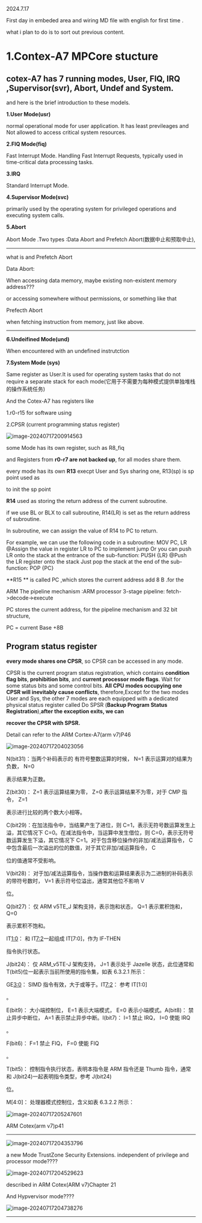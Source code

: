 2024.7.17

First day in embeded area and wiring MD file with english for first time .

what i plan to do is to sort out previous content.



# 1.Contex-A7 MPCore stucture

## cotex-A7 has 7 running modes, User, FIQ, IRQ ,Supervisor(svr), Abort, Undef and System.

and here is the brief introduction to these models.

**1.User Mode(usr)**

normal operational mode for user application. It has least previleages and Not allowed to access critical system resources.

**2.FIQ Mode(fiq)**

Fast Interrupt Mode. Handling Fast Interrupt Requests, typically used in time-critical data processing tasks.

**3.IRQ**

Standard Interrupt Mode.

**4.Supervisor Mode(svc)**

primarily used by the operating system for privileged operations and executing system calls.

**5.Abort** 

Abort Mode .Two types :Data Abort and Prefetch Abort(数据中止和预取中止),

---------------------------------------------------------------

what is  and Prefetch Abort

Data Abort:

When accessing data memory, maybe existing non-existent memory address???

or accessing somewhere without permissions, or something like that

Prefecth Abort

when fetching instruction from memory, just like above.

-----------

**6.Undeifined Mode(und)**

When encountered with an undefined instrutction 

**7.System Mode (sys)**

Same register as User.It is used for operating system tasks that do not require a separate stack for each mode(它用于不需要为每种模式提供单独堆栈的操作系统任务)



And the Cotex-A7 has registers like

1.r0-r15 for software using 

2.CPSR (current programming status register)



![image-20240717200914563](C:\Users\wang\AppData\Roaming\Typora\typora-user-images\image-20240717200914563.png)



some Mode has its own register, such as R8_fiq

and Registers from **r0-r7 are not backed up**, for all modes share them.

every mode has its own **R13** execpt User and Sys sharing one, R13(sp) is sp point used as 

to init the sp point

 **R14** used as storing the return address of the current subroutine.

if we use BL or BLX to call subroutine, R14(LR) is set as the return address of subroutine.

In subroutine, we can assign the value of R14 to PC to return.

For example, we can use the following code in a subroutine:
MOV PC, LR     @Assign the value in register LR to PC to implement jump
Or you can push LR onto the stack at the entrance of the sub-function:
PUSH {LR}  @Push the LR register onto the stack
 Just pop the stack at the end of the sub-function:
POP {PC}



**R15 ** is called PC ,which stores the current address add 8 B .for the 

ARM
The pipeline mechanism :ARM processor 3-stage pipeline: fetch->decode->execute

PC stores the current address, for the pipeline mechanism and 32 bit structure, 

PC = current Base +8B

## Program status register





**every mode shares one CPSR**, so CPSR can be accessed in any mode.

CPSR is the current program status registration, which contains **condition flag bits**, **prohibition bits**, and **current processor mode flags**.
Wait for some status bits and some control bits. **All CPU modes occupying one CPSR will inevitably cause conflicts**, therefore,Except for the two modes User and Sys, the other 7 modes are each equipped with a dedicated physical status register called
Do SPSR (**Backup Program Status Registration**),**after the exception exits, we can** 

**recover the CPSR with SPSR.**

Detail can refer to the ARM Cortex-A7(arm v7)P46

![image-20240717204023056](C:\Users\wang\AppData\Roaming\Typora\typora-user-images\image-20240717204023056.png)

N(bit31)：当两个补码表示的 有符号整数运算的时候， N=1 表示运算对的结果为负数， N=0

表示结果为正数。



Z(bit30)： Z=1 表示运算结果为零， Z=0 表示运算结果不为零，对于 CMP 指令， Z=1 

表示进行比较的两个数大小相等。



C(bit29)：在加法指令中，当结果产生了进位，则 C=1，表示无符号数运算发生上溢，其它情况下 C=0。在减法指令中，当运算中发生借位，则 C=0，表示无符号数运算发生下溢，其它情况下 C=1。对于包含移位操作的非加/减法运算指令， C 中包含最后一次溢出的位的数值，对于其它非加/减运算指令， C 

位的值通常不受影响。



V(bit28)： 对于加/减法运算指令，当操作数和运算结果表示为二进制的补码表示的带符号数时， V=1 表示符号位溢出，通常其他位不影响 V 

位。



Q(bit27)： 仅 ARM v5TE_J 架构支持，表示饱和状态， Q=1 表示累积饱和， Q=0 

表示累积不饱和。



IT[1:0](bit26:25)： 和 IT[7:2](bit15:bit10)一起组成 IT[7:0]，作为 IF-THEN 

指令执行状态。



J(bit24)： 仅 ARM_v5TE-J 架构支持， J=1 表示处于 Jazelle 状态，此位通常和 T(bit5)位一起表示当前所使用的指令集，如表 6.3.2.1 所示：

GE[3:0](bit19:16)： SIMD 指令有效，大于或等于。IT[7:2](bit15:10)： 参考 IT[1:0]

。



E(bit9)： 大小端控制位， E=1 表示大端模式， E=0 表示小端模式。A(bit8)： 禁止异步中断位， A=1 表示禁止异步中断。I(bit7)： I=1 禁止 IRQ， I=0 使能 IRQ

。



F(bit6)： F=1 禁止 FIQ， F=0 使能 FIQ

。



T(bit5)： 控制指令执行状态，表明本指令是 ARM 指令还是 Thumb 指令，通常和 J(bit24)一起表明指令类型，参考 J(bit24)

位。



M[4:0]： 处理器模式控制位，含义如表 6.3.2.2 所示：

![image-20240717205247601](C:\Users\wang\AppData\Roaming\Typora\typora-user-images\image-20240717205247601.png)





ARM Cotex(arm v7)p41

-----------------------------------------------------

![image-20240717204353796](C:\Users\wang\AppData\Roaming\Typora\typora-user-images\image-20240717204353796.png)

a new Mode TrustZone Security Extensions. independent of privilege and processor mode????

![image-20240717204529623](C:\Users\wang\AppData\Roaming\Typora\typora-user-images\image-20240717204529623.png)

described in ARM Cotex(ARM v7)Chapter 21

And Hypvervisor mode???? 

![image-20240717204738276](C:\Users\wang\AppData\Roaming\Typora\typora-user-images\image-20240717204738276.png)

-----------------------------------------------------





